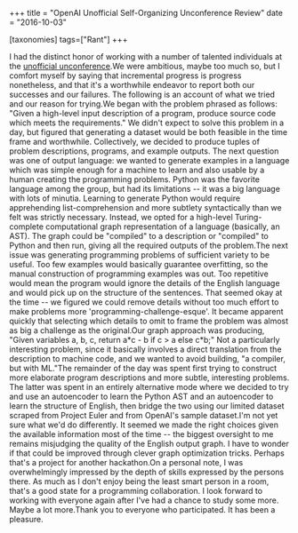 +++
title = "OpenAI Unofficial Self-Organizing Unconference Review"
date = "2016-10-03"

[taxonomies]
tags=["Rant"]
+++

I had the distinct honor of working with a number of talented individuals at the [unofficial unconference](https://github.com/aimeetupseries/unsocml16/blob/master/README.md).We were ambitious, maybe too much so, but I comfort myself by saying that incremental progress is progress nonetheless, and that it's a worthwhile endeavor to report both our successes and our failures. The following is an account of what we tried and our reason for trying.We began with the problem phrased as follows: "Given a high-level input description of a program, produce source code which meets the requirements." We didn't expect to solve this problem in a day, but figured that generating a dataset would be both feasible in the time frame and worthwhile. Collectively, we decided to produce tuples of problem descriptions, programs, and example outputs. The next question was one of output language: we wanted to generate examples in a language which was simple enough for a machine to learn and also usable by a human creating the programming problems. Python was the favorite language among the group, but had its limitations -- it was a big language with lots of minutia. Learning to generate Python would require apprehending list-comprehension and more subtlety syntactically than we felt was strictly necessary. Instead, we opted for a high-level Turing-complete computational graph representation of a language (basically, an AST). The graph could be "compiled" to a description or "compiled" to Python and then run, giving all the required outputs of the problem.The next issue was generating programming problems of sufficient variety to be useful. Too few examples would basically guarantee overfitting, so the manual construction of programming examples was out. Too repetitive would mean the program would ignore the details of the English language and would pick up on the structure of the sentences. That seemed okay at the time -- we figured we could remove details without too much effort to make problems more 'programming-challenge-esque'. It became apparent quickly that selecting which details to omit to frame the problem was almost as big a challenge as the original.Our graph approach was producing, "Given variables a, b, c, return a\*c - b if c > a else c\*b;" Not a particularly interesting problem, since it basically involves a direct translation from the description to machine code, and we wanted to avoid building, "a compiler, but with ML."The remainder of the day was spent first trying to construct more elaborate program descriptions and more subtle, interesting problems. The latter was spent in an entirely alternative mode where we decided to try and use an autoencoder to learn the Python AST and an autoencoder to learn the structure of English, then bridge the two using our limited dataset scraped from Project Euler and from OpenAI's sample dataset.I'm not yet sure what we'd do differently. It seemed we made the right choices given the available information most of the time -- the biggest oversight to me remains misjudging the quality of the English output graph. I have to wonder if that could be improved through clever graph optimization tricks. Perhaps that's a project for another hackathon.On a personal note, I was overwhelmingly impressed by the depth of skills expressed by the persons there. As much as I don't enjoy being the least smart person in a room, that's a good state for a programming collaboration. I look forward to working with everyone again after I've had a chance to study some more. Maybe a lot more.Thank you to everyone who participated. It has been a pleasure.
